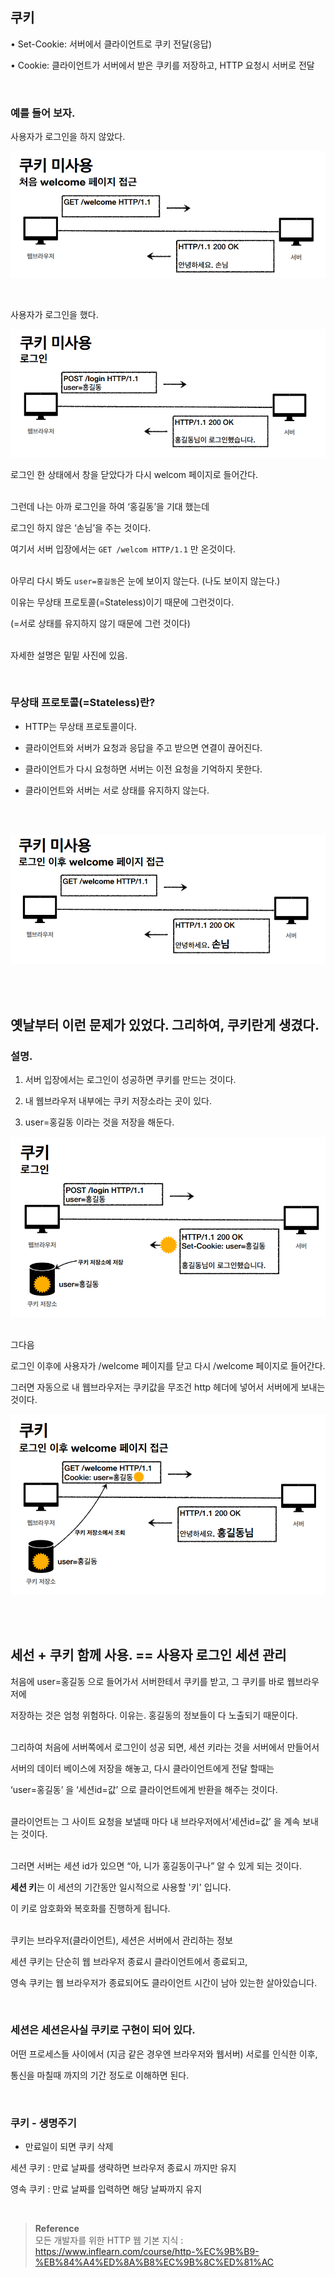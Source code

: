 ## 쿠키

• Set-Cookie: 서버에서 클라이언트로 쿠키 전달(응답)

• Cookie: 클라이언트가 서버에서 받은 쿠키를 저장하고, HTTP 요청시 서버로 전달


<br/>

### 예를 들어 보자.

사용자가 로그인을 하지 않았다.

![이미지](/programming/img/HTTP33.PNG)

<br/>

사용자가 로그인을 했다.

![이미지](/programming/img/HTTP34.PNG)

로그인 한 상태에서 창을 닫았다가 다시 welcom 페이지로 들어간다.


<br/>그런데 나는 아까 로그인을 하여 ‘홍길동’을 기대 했는데

로그인 하지 않은 ‘손님’을 주는 것이다.

여기서 서버 입장에서는 `GET /welcom HTTP/1.1` 만 온것이다. 

<br/>아무리 다시 봐도 `user=홍길동`은 눈에 보이지 않는다. (나도 보이지 않는다.)

이유는 무상태 프로토콜(=Stateless)이기 때문에 그런것이다.

 (=서로 상태를 유지하지 않기 때문에 그런 것이다)

<br/>자세한 설명은 밑밑 사진에 있음.

<br/>

### 무상태 프로토콜(=Stateless)란?

- HTTP는 무상태 프로토콜이다.

- 클라이언트와 서버가 요청과 응답을 주고 받으면 연결이 끊어진다.
- 클라이언트가 다시 요청하면 서버는 이전 요청을 기억하지 못한다.
- 클라이언트와 서버는 서로 상태를 유지하지 않는다.

<br/><br/>

![이미지](/programming/img/HTTP35.PNG)


<br/><br/>

## 옛날부터 이런 문제가 있었다. 그리하여, 쿠키란게 생겼다.

### 설명.

1. 서버 입장에서는 로그인이 성공하면 쿠키를 만드는 것이다.

2. 내 웹브라우저 내부에는 쿠키 저장소라는 곳이 있다.
3. user=홍길동 이라는 것을 저장을 해둔다.

![이미지](/programming/img/HTTP36.PNG)

<br/>그다음 

로그인 이후에 사용자가 /welcome 페이지를 닫고 다시 /welcome 페이지로 들어간다.

그러면 자동으로 내 웹브라우저는 쿠키값을 무조건 http 헤더에 넣어서 서버에게 보내는 것이다.

![이미지](/programming/img/HTTP37.PNG)

<br/><br/>

## 세선 + 쿠키 함께 사용. == 사용자 로그인 세션 관리

처음에 user=홍길동 으로 들어가서 서버한테서 쿠키를 받고, 그 쿠키를 바로 웹브라우저에 

저장하는 것은 엄청 위험하다. 이유는. 홍길동의 정보들이 다 노출되기 때문이다.

<br/>그리하여 처음에 서버쪽에서 로그인이 성공 되면, 세션 키라는 것을 서버에서 만들어서 

서버의 데이터 베이스에 저장을 해놓고, 다시 클라이언트에게 전달 할때는

‘user=홍길동’ 을 ‘세션id=값’ 으로 클라이언트에게 반환을 해주는 것이다.

<br/> 클라이언트는 그 사이트 요청을 보낼때 마다 내 브라우저에서‘세션id=값’ 을 계속 보내는 것이다. 

<br/>그러면 서버는 세션 id가 있으면 “아, 니가 홍길동이구나” 알 수 있게 되는 것이다.

**세션 키**는 이 세션의 기간동안 일시적으로 사용할 '키' 입니다. 

이 키로 암호화와 복호화를 진행하게 됩니다.

<br/>쿠키는 브라우저(클라이언트), 세션은 서버에서 관리하는 정보



세션 쿠키는 단순히 웹 브라우저 종료시 클라이언트에서 종료되고, 

영속 쿠키는 웹 브라우저가 종료되어도 클라이언트 시간이 남아 있는한 살아있습니다.

<br/>

### 세션은 세션은사실 쿠키로 구현이 되어 있다.

어떤 프로세스들 사이에서 (지금 같은 경우엔 브라우저와 웹서버) 서로를 인식한 이후, 

통신을 마칠때 까지의 기간 정도로 이해하면 된다.


<br/>

### 쿠키 - 생명주기

- 만료일이 되면 쿠키 삭제

세션 쿠키 : 만료 날짜를 생략하면 브라우저 종료시 까지만 유지

영속 쿠키 : 만료 날짜를 입력하면 해당 날짜까지 유지

<br/>


>**Reference** <br/>모든 개발자를 위한 HTTP 웹 기본 지식 : https://www.inflearn.com/course/http-%EC%9B%B9-%EB%84%A4%ED%8A%B8%EC%9B%8C%ED%81%AC